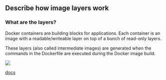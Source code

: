 ## Describe how image layers work

### What are the layers?
Docker containers are building blocks for applications. Each container is an image with a readable/writeable layer on top of a bunch of read-only layers.

These layers (also called intermediate images) are generated when the commands in the Dockerfile are executed during the Docker image build.

<img src="https://cdn-images-1.medium.com/max/1600/1*st_fZmKOMykQGF8kZKglvA.png" />

[docs](https://medium.com/@jessgreb01/digging-into-docker-layers-c22f948ed612)

